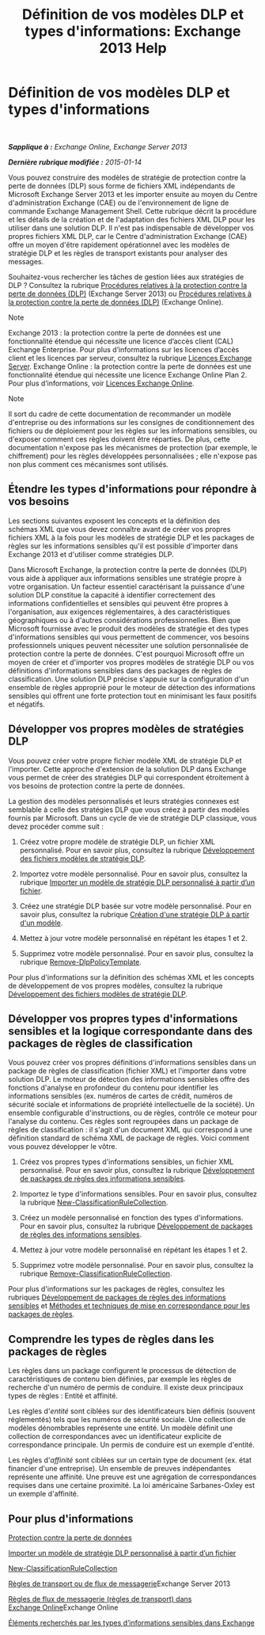 ﻿---
title: "Définition de vos modèles DLP et types d'informations: Exchange 2013 Help"
TOCTitle: Définition de vos modèles DLP et types d'informations
ms:assetid: f4622dba-3347-4758-b4a2-f01b043c908c
ms:mtpsurl: https://technet.microsoft.com/fr-fr/library/JJ674310(v=EXCHG.150)
ms:contentKeyID: 50479546
ms.date: 04/24/2018
mtps_version: v=EXCHG.150
ms.translationtype: HT
---

# Définition de vos modèles DLP et types d'informations

 

_**Sapplique à :** Exchange Online, Exchange Server 2013_

_**Dernière rubrique modifiée :** 2015-01-14_

Vous pouvez construire des modèles de stratégie de protection contre la perte de données (DLP) sous forme de fichiers XML indépendants de Microsoft Exchange Server 2013 et les importer ensuite au moyen du Centre d'administration Exchange (CAE) ou de l'environnement de ligne de commande Exchange Management Shell. Cette rubrique décrit la procédure et les détails de la création et de l'adaptation des fichiers XML DLP pour les utiliser dans une solution DLP. Il n'est pas indispensable de développer vos propres fichiers XML DLP, car le Centre d'administration Exchange (CAE) offre un moyen d'être rapidement opérationnel avec les modèles de stratégie DLP et les règles de transport existants pour analyser des messages.

Souhaitez-vous rechercher les tâches de gestion liées aux stratégies de DLP ? Consultez la rubrique [Procédures relatives à la protection contre la perte de données (DLP)](dlp-procedures-exchange-2013-help.md) (Exchange Server 2013) ou [Procédures relatives à la protection contre la perte de données (DLP)](https://technet.microsoft.com/fr-fr/library/jj938003\(v=exchg.150\)) (Exchange Online).

> [!NOTE]
> Exchange 2013 : la protection contre la perte de données est une fonctionnalité étendue qui nécessite une licence d’accès client (CAL) Exchange Enterprise. Pour plus d’informations sur les licences d’accès client et les licences par serveur, consultez la rubrique <a href="https://go.microsoft.com/fwlink/p/?linkid=237292">Licences Exchange Server</a>.
> Exchange Online : la protection contre la perte de données est une fonctionnalité étendue qui nécessite une licence Exchange Online Plan 2. Pour plus d’informations, voir <a href="https://go.microsoft.com/fwlink/p/?linkid=286154">Licences Exchange Online</a>.


> [!NOTE]
> Il sort du cadre de cette documentation de recommander un modèle d'entreprise ou des informations sur les consignes de conditionnement des fichiers ou de déploiement pour les règles sur les informations sensibles, ou d'exposer comment ces règles doivent être réparties. De plus, cette documentation n'expose pas les mécanismes de protection (par exemple, le chiffrement) pour les règles développées personnalisées ; elle n'expose pas non plus comment ces mécanismes sont utilisés.


## Étendre les types d'informations pour répondre à vos besoins

Les sections suivantes exposent les concepts et la définition des schémas XML que vous devez connaître avant de créer vos propres fichiers XML à la fois pour les modèles de stratégie DLP et les packages de règles sur les informations sensibles qu'il est possible d'importer dans Exchange 2013 et d'utiliser comme stratégies DLP.

Dans Microsoft Exchange, la protection contre la perte de données (DLP) vous aide à appliquer aux informations sensibles une stratégie propre à votre organisation. Un facteur essentiel caractérisant la puissance d'une solution DLP constitue la capacité à identifier correctement des informations confidentielles et sensibles qui peuvent être propres à l'organisation, aux exigences réglementaires, à des caractéristiques géographiques ou à d'autres considérations professionnelles. Bien que Microsoft fournisse avec le produit des modèles de stratégie et des types d'informations sensibles qui vous permettent de commencer, vos besoins professionnels uniques peuvent nécessiter une solution personnalisée de protection contre la perte de données. C'est pourquoi Microsoft offre un moyen de créer et d'importer vos propres modèles de stratégie DLP ou vos définitions d'informations sensibles dans des packages de règles de classification. Une solution DLP précise s'appuie sur la configuration d'un ensemble de règles approprié pour le moteur de détection des informations sensibles qui offrent une forte protection tout en minimisant les faux positifs et négatifs.

## Développer vos propres modèles de stratégies DLP

Vous pouvez créer votre propre fichier modèle XML de stratégie DLP et l'importer. Cette approche d'extension de la solution DLP dans Exchange vous permet de créer des stratégies DLP qui correspondent étroitement à vos besoins de protection contre la perte de données.

La gestion des modèles personnalisés et leurs stratégies connexes est semblable à celle des stratégies DLP que vous créez à partir des modèles fournis par Microsoft. Dans un cycle de vie de stratégie DLP classique, vous devez procéder comme suit :

1.  Créez votre propre modèle de stratégie DLP, un fichier XML personnalisé. Pour en savoir plus, consultez la rubrique [Développement des fichiers modèles de stratégie DLP](xml-rule-schema-and-rule-structure-guide-for-dlp-policy-files.md).

2.  Importez votre modèle personnalisé. Pour en savoir plus, consultez la rubrique [Importer un modèle de stratégie DLP personnalisé à partir d’un fichier](import-a-custom-dlp-policy-template-from-a-file-exchange-2013-help.md).

3.  Créez une stratégie DLP basée sur votre modèle personnalisé. Pour en savoir plus, consultez la rubrique [Création d'une stratégie DLP à partir d'un modèle](how-to-new-dlp-data-loss-prevention-policy-template.md).

4.  Mettez à jour votre modèle personnalisé en répétant les étapes 1 et 2.

5.  Supprimez votre modèle personnalisé. Pour en savoir plus, consultez la rubrique [Remove-DlpPolicyTemplate](https://technet.microsoft.com/fr-fr/library/jj215739\(v=exchg.150\)).

Pour plus d'informations sur la définition des schémas XML et les concepts de développement de vos propres modèles, consultez la rubrique [Développement des fichiers modèles de stratégie DLP](xml-rule-schema-and-rule-structure-guide-for-dlp-policy-files.md).

## Développer vos propres types d'informations sensibles et la logique correspondante dans des packages de règles de classification

Vous pouvez créer vos propres définitions d'informations sensibles dans un package de règles de classification (fichier XML) et l'importer dans votre solution DLP. Le moteur de détection des informations sensibles offre des fonctions d'analyse en profondeur du contenu pour identifier les informations sensibles (ex. numéros de cartes de crédit, numéros de sécurité sociale et informations de propriété intellectuelle de la société). Un ensemble configurable d'instructions, ou de règles, contrôle ce moteur pour l'analyse du contenu. Ces règles sont regroupées dans un package de règles de classification : il s'agit d'un document XML qui correspond à une définition standard de schéma XML de package de règles. Voici comment vous pouvez développer le vôtre.

1.  Créez vos propres types d'informations sensibles, un fichier XML personnalisé. Pour en savoir plus, consultez la rubrique [Développement de packages de règles des informations sensibles](technical-description-of-xml-schema-for-dlp-rule-packages.md).

2.  Importez le type d'informations sensibles. Pour en savoir plus, consultez la rubrique [New-ClassificationRuleCollection](https://technet.microsoft.com/fr-fr/library/jj218619\(v=exchg.150\)).

3.  Créez un modèle personnalisé en fonction des types d'informations. Pour en savoir plus, consultez la rubrique [Développement de packages de règles des informations sensibles](technical-description-of-xml-schema-for-dlp-rule-packages.md).

4.  Mettez à jour votre modèle personnalisé en répétant les étapes 1 et 2.

5.  Supprimez votre modèle personnalisé. Pour en savoir plus, consultez la rubrique [Remove-ClassificationRuleCollection](https://technet.microsoft.com/fr-fr/library/jj218670\(v=exchg.150\)).

Pour plus d'informations sur les packages de règles, consultez les rubriques [Développement de packages de règles des informations sensibles](technical-description-of-xml-schema-for-dlp-rule-packages.md) et [Méthodes et techniques de mise en correspondance pour les packages de règles](technical-description-of-xsd-rule-matching-for-dlp-rule-packages.md).

## Comprendre les types de règles dans les packages de règles

Les règles dans un package configurent le processus de détection de caractéristiques de contenu bien définies, par exemple les règles de recherche d'un numéro de permis de conduire. Il existe deux principaux types de règles : Entité et affinité.

Les règles d'*entité* sont ciblées sur des identificateurs bien définis (souvent réglementés) tels que les numéros de sécurité sociale. Une collection de modèles dénombrables représente une entité. Un modèle définit une collection de correspondances avec un identificateur explicite de correspondance principale. Un permis de conduire est un exemple d'entité.

Les règles d'*affinité* sont ciblées sur un certain type de document (ex. état financier d'une entreprise). Un ensemble de preuves indépendantes représente une affinité. Une preuve est une agrégation de correspondances requises dans une certaine proximité. La loi américaine Sarbanes-Oxley est un exemple d'affinité.

## Pour plus d'informations

[Protection contre la perte de données](technical-overview-of-dlp-data-loss-prevention-in-exchange.md)

[Importer un modèle de stratégie DLP personnalisé à partir d’un fichier](import-a-custom-dlp-policy-template-from-a-file-exchange-2013-help.md)

[New-ClassificationRuleCollection](https://technet.microsoft.com/fr-fr/library/jj218619\(v=exchg.150\))

[Règles de transport ou de flux de messagerie](mail-flow-rules-transport-rules-in-exchange-2013-exchange-2013-help.md)Exchange Server 2013

[Règles de flux de messagerie (règles de transport) dans Exchange Online](https://technet.microsoft.com/fr-fr/library/jj919238\(v=exchg.150\))Exchange Online

[Éléments recherchés par les types d’informations sensibles dans Exchange](what-the-sensitive-information-types-in-exchange-look-for-exchange-online-help.md)


